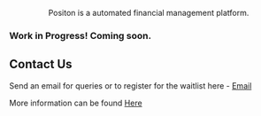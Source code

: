 <p align="center">
 Positon is a automated financial management platform.
</p>


### Work in Progress! Coming soon.


Contact Us
-----------
Send an email for queries or to register for the waitlist here - [Email](mailto:saket_joshi@g.harvard.edu)


More information can be found [Here](https://docs.google.com/presentation/d/e/2PACX-1vSlzE7ffebV1_cFcZP0XWicekg6T609mfMit0jjwQqk4Ae7tVHDkptgpxBW5jzZKEEBh0OkOiHldH3n/pub?start=false&loop=false&delayms=3000)
